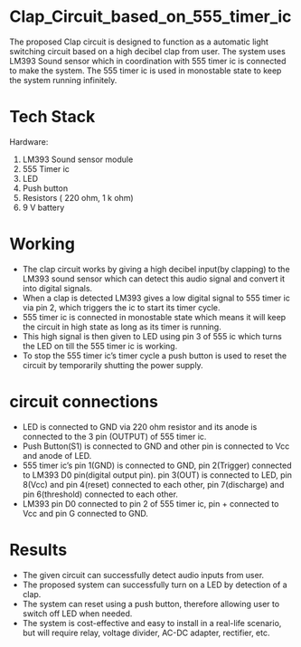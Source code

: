 # Clap_Circuit_based_on_555_timer_ic
The proposed Clap circuit is designed to function as a automatic light switching circuit based on a high decibel clap from user. The system uses LM393 Sound sensor which in coordination with 555 timer ic is connected to make the system. The 555 timer ic is used in monostable state to keep the system running infinitely.
# Tech Stack
Hardware:
1) LM393 Sound sensor module
2) 555 Timer ic
3) LED
4) Push button
5) Resistors ( 220 ohm, 1 k ohm)
6) 9 V battery
# Working 
- The clap circuit works by giving a high decibel input(by clapping) to the LM393 sound sensor which can detect this audio signal and convert it into digital signals.
- When a clap is detected LM393 gives a low digital signal to 555 timer ic via pin 2, which triggers the ic to start its timer cycle.
- 555 timer ic is connected in monostable state which means it will keep the circuit in high state as long as its timer is running.
- This high signal is then given to LED using pin 3 of 555 ic which turns the LED on till the 555 timer ic is working.
- To stop the 555 timer ic’s timer cycle a push button is used to reset the circuit by temporarily shutting the power supply.
# circuit connections
- LED is connected to GND via 220 ohm resistor and its anode is connected to the 3 pin (OUTPUT) of 555 timer ic.
- Push Button(S1) is connected to GND and other pin is connected to Vcc and anode of LED. 
- 555 timer ic’s pin 1(GND) is connected to GND, pin 2(Trigger) connected to LM393 D0 pin(digital output pin). pin 3(OUT) is connected to LED, pin 8(Vcc) and pin 4(reset) connected to each other, pin 7(discharge) and pin 6(threshold) connected to each other.
- LM393 pin D0 connected to pin 2 of 555 timer ic, pin + connected to Vcc and pin G connected to GND.
# Results
- The given circuit can successfully detect audio inputs from user.
- The proposed system can successfully turn on a LED by detection of a clap.
- The system can reset using a push button, therefore allowing user to switch off LED when needed.
- The system is cost-effective and easy to install in a real-life scenario, but will require relay, voltage divider, AC-DC adapter, rectifier, etc.
